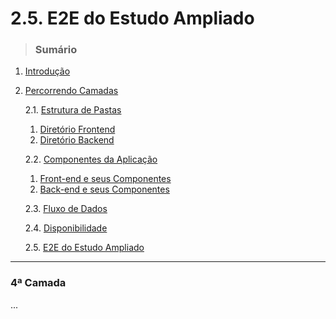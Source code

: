 # 2.5. E2E do Estudo Ampliado
> ### Sumário

1. [Introdução](https://github.com/Sancruz-dev/estudo-ampliado#1-introdução)

2. [Percorrendo Camadas](https://github.com/Sancruz-dev/estudo-ampliado#2-percorrendo-camadas)

   2.1. [Estrutura de Pastas](/camadas/i-estrutura-de-pastas#21-estrutura-de-pastas)
      1. [Diretório Frontend](/camadas/i-estrutura-de-pastas#-diretório-frontend)
      2. [Diretório Backend](/camadas/i-estrutura-de-pastas#-diretório-backend)

   2.2. [Componentes da Aplicação](/camadas/ii-componentes-da-aplicacao#22-componentes-da-aplicação)
      1. [Front-end e seus Componentes](#i-front-end-e-seus-componentes)
      2. [Back-end e seus Componentes](#i-back-end-e-seus-componentes)

   2.3. [Fluxo de Dados](/camadas/iii-fluxo-de-dados-dos-componentes#23-fluxo-de-dados)

   2.4. [Disponibilidade](/camadas/iv-disponibilidade#24-disponibilidade)

   2.5. [E2E do Estudo Ampliado](#) 
***

### **4ª Camada**

...